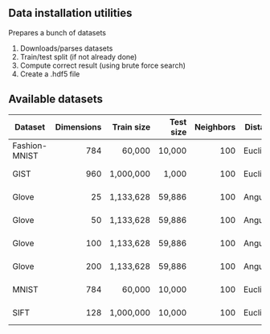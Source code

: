 Data installation utilities
---------------------------

Prepares a bunch of datasets

1. Downloads/parses datasets
2. Train/test split (if not already done)
3. Compute correct result (using brute force search)
4. Create a .hdf5 file

Available datasets
------------------

| Dataset         | Dimensions | Train size | Test size | Neighbors | Distance  | URL                                                          |
| --------------- | ---------: | ---------: | --------: | --------: | --------- | ------------------------------------------------------------ |
| Fashion-MNIST   |        784 |     60,000 |    10,000 |       100 | Euclidean | http://vectors.erikbern.com/fashion-mnist-784-euclidean.hdf5 |
| GIST            |        960 |  1,000,000 |     1,000 |       100 | Euclidean | http://vectors.erikbern.com/gist-960-euclidean.hdf5          |
| Glove           |         25 |  1,133,628 |    59,886 |       100 | Angular   | http://vectors.erikbern.com/glove-25-angular.hdf5            |
| Glove           |         50 |  1,133,628 |    59,886 |       100 | Angular   | http://vectors.erikbern.com/glove-50-angular.hdf5            |
| Glove           |        100 |  1,133,628 |    59,886 |       100 | Angular   | http://vectors.erikbern.com/glove-100-angular.hdf5           |
| Glove           |        200 |  1,133,628 |    59,886 |       100 | Angular   | http://vectors.erikbern.com/glove-200-angular.hdf5           |
| MNIST           |        784 |     60,000 |    10,000 |       100 | Euclidean | http://vectors.erikbern.com/mnist-784-euclidean.hdf5         |
| SIFT            |        128 |  1,000,000 |    10,000 |       100 | Euclidean | http://vectors.erikbern.com/sift-128-euclidean.hdf5          |
